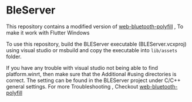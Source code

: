 # BleServer

This repository contains a modified version of [web-bluetooth-polyfill](https://github.com/urish/web-bluetooth-polyfill) , To make it work with Flutter Windows

To use this repository, build the BLEServer executable (BLEServer.vcxproj) using visual studio or msbuild and copy the executable into `lib/assets` folder.

If you have any trouble with visual studio not being able to find platform.winrt, then make sure that the Additional #using directories is correct. The setting can be found in the BLEServer project under C/C++ general settings.
For more Troubleshooting , Checkout [web-bluetooth-polyfill](https://github.com/urish/web-bluetooth-polyfill)
